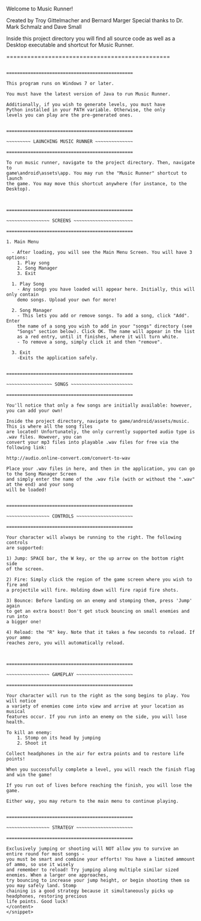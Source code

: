 <snippet>
  <content>
  
  
Welcome to Music Runner!

Created by Troy Gittelmacher and Bernard Marger
Special thanks to Dr. Mark Schmalz and Dave Small
                                                           


Inside this project directory you will find all source code as well as a
Desktop executable and shortcut for Music Runner. 



===============================================

~~~~~~~~~~~~~ REQUIREMENTS ~~~~~~~~~~~~~~~~~~~~

===============================================

This program runs on Windows 7 or later.

You must have the latest version of Java to run Music Runner.

Additionally, if you wish to generate levels, you must have
Python installed in your PATH variable. Otherwise, the only 
levels you can play are the pre-generated ones.


===============================================

~~~~~~~~~ LAUNCHING MUSIC RUNNER ~~~~~~~~~~~~~~

===============================================

To run music runner, navigate to the project directory. Then, navigate to
game\android\assets\app. You may run the "Music Runner" shortcut to launch 
the game. You may move this shortcut anywhere (for instance, to the Desktop).



===============================================

~~~~~~~~~~~~~~~~ SCREENS ~~~~~~~~~~~~~~~~~~~~~~

===============================================

1. Main Menu

  - After loading, you will see the Main Menu Screen. You will have 3 options:
	1. Play song
	2. Song Manager
	3. Exit

  1. Play Song
	- Any songs you have loaded will appear here. Initially, this will only contain
	demo songs. Upload your own for more!

  2. Song Manager
	- This lets you add or remove songs. To add a song, click "Add". Enter
	the name of a song you wish to add in your "songs" directory (see
	"Songs" section below). Click OK. The name will appear in the list
	as a red entry, until it finishes, where it will turn white.
	- To remove a song, simply click it and then "remove".

  3. Exit
	-Exits the application safely.


===============================================

~~~~~~~~~~~~~~~~~ SONGS ~~~~~~~~~~~~~~~~~~~~~~~

===============================================

You'll notice that only a few songs are initially available: however, you can add your own!

Inside the project directory, navigate to game/android/assets/music. This is where all the song files
are located! Unfortunately, the only currently supported audio type is .wav files. However, you can
convert your mp3 files into playable .wav files for free via the following link:

http://audio.online-convert.com/convert-to-wav

Place your .wav files in here, and then in the application, you can go to the Song Manager Screen
and simply enter the name of the .wav file (with or without the ".wav" at the end) and your song
will be loaded!


===============================================

~~~~~~~~~~~~~~~~ CONTROLS ~~~~~~~~~~~~~~~~~~~~~

===============================================

Your character will always be running to the right. The following controls
are supported:

1) Jump: SPACE bar, the W key, or the up arrow on the bottom right side 
of the screen.

2) Fire: Simply click the region of the game screen where you wish to fire and
a projectile will fire. Holding down will fire rapid fire shots.

3) Bounce: Before landing on an enemy and stomping them, press 'Jump' again
to get an extra boost! Don't get stuck bouncing on small enemies and run into
a bigger one!

4) Reload: the "R" key. Note that it takes a few seconds to reload. If your ammo
reaches zero, you will automatically reload.
  


===============================================

~~~~~~~~~~~~~~~~ GAMEPLAY ~~~~~~~~~~~~~~~~~~~~~

===============================================

Your character will run to the right as the song begins to play. You will notice
a variety of enemies come into view and arrive at your location as musical
features occur. If you run into an enemy on the side, you will lose health.

To kill an enemy:
	1. Stomp on its head by jumping
	2. Shoot it

Collect headphones in the air for extra points and to restore life points!

When you successfully complete a level, you will reach the finish flag and win the game!

If you run out of lives before reaching the finish, you will lose the game.

Either way, you may return to the main menu to continue playing. 


===============================================

~~~~~~~~~~~~~~~~ STRATEGY ~~~~~~~~~~~~~~~~~~~~~

===============================================

Exclusively jumping or shooting will NOT allow you to survive an entire round for most songs - 
you must be smart and combine your efforts! You have a limited ammount of ammo, so use it wisely
and remember to reload! Try jumping along multiple similar sized enemies. When a larger one approaches,
try bouncing to increase your jump height, or begin shooting them so you may safely land. Stomp 
chaining is a good strategy because it simultaneously picks up headphones, restoring precious
life points. Good luck!
</content>
</snippet>
